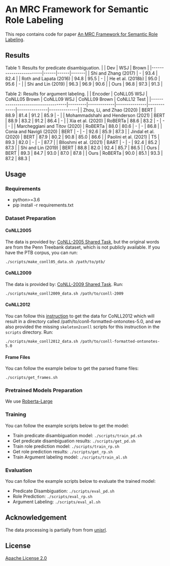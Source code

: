 # An MRC Framework for Semantic Role Labeling
This repo contains code for paper [An MRC Framework for Semantic Role Labeling](.).

## Results
Table 1: Results for predicate disambiguation.
|                        | Dev  | WSJ  | Brown |
|------------------------|------|------|-------|
| Shi and Zhang (2017)   | -    | 93.4 | 82.4  |
| Roth and Lapata (2016) | 94.8 | 95.5 | -     |
| He et al. (2018b)      | 95.0 | 95.6 | -     |
| Shi and Lin (2019)     | 96.3 | 96.9 | 90.6  |
| Ours                   | 96.8 | 97.3 | 91.3  |

Table 2: Results for argument labeling.
|                                    | Encoder | CoNLL05 WSJ | CoNLL05 Brown | CoNLL09 WSJ | CoNLL09 Brown | CoNLL12 Test |
|------------------------------------|---------|-------------|---------------|-------------|---------------|--------------|
| Zhou, Li, and Zhao (2020)          | BERT    | 88.9        | 81.4          | 91.2        | 85.9          | -            |
| Mohammadshahi and Henderson (2021) | BERT    | 88.9        | 83.2          | 91.2        | 86.4          | -            |
| Xia et al. (2020)                  | RoBERTa | 88.6        | 83.2          | -           | -             | -            |
| Marcheggiani and Titov (2020)      | RoBERTa | 88.0        | 80.6          | -           | -             | 86.8         |
| Conia and Navigli (2020)           | BERT    | -           | -             | 92.6        | 85.9          | 87.3         |
| Jindal et al. (2020)               | BERT    | 87.9        | 80.2          | 90.8        | 85.0          | 86.6         |
| Paolini et al. (2021)              | T5      | 89.3        | 82.0          | -           | -             | 87.7         |
| Blloshmi et al. (2021)             | BART    | -           | -             | 92.4        | 85.2          | 87.3         |
| Shi and Lin (2019)                 | BERT    | 88.8        | 82.0          | 92.4        | 85.7          | 86.5         |
| Ours                               | BERT    | 89.3        | 84.7          | 93.0        | 87.0          | 87.8         |
| Ours                               | RoBERTa | 90.0        | 85.1          | 93.3        | 87.2          | 88.3         |


## Usage
### Requirements
- python>=3.6
- pip install -r requirements.txt

### Dataset Preparation
#### CoNLL2005
The data is provided by: [CoNLL-2005 Shared Task](http://www.lsi.upc.edu/~srlconll/soft.html), but the original words are from the Penn Treebank dataset, which is not publicly available. If you have the PTB corpus, you can run:

`./scripts/make_conll05_data.sh /path/to/ptb/`

#### CoNLL2009
The data is provided by: [CoNLL-2009 Shared Task](http://ufal.mff.cuni.cz/conll2009-st/index.html). Run: 

`./scripts/make_conll2009_data.sh /path/to/conll-2009`

#### CoNLL2012
You can follow this [instruction](https://cemantix.org/data/ontonotes.html) to get the data for CoNLL2012 which will result in a directory called /path/to/conll-formatted-ontonotes-5.0, and we also provided the missing `skeleton2conll` scripts for this instruction in the `scripts` directory. Run:

`./scripts/make_conll2012_data.sh /path/to/conll-formatted-ontonotes-5.0`

#### Frame Files
You can follow the example below to get the parsed frame files:

`./scripts/get_frames.sh`

### Pretrained Models Preparation
We use [Roberta-Large](https://huggingface.co/roberta-large)

### Training
You can follow the example scripts below to get the model:
- Train predicate disambiguation model: `./scripts/train_pd.sh`
- Get predicate disambiguation results: `./scripts/get_pd.sh`
- Train role prediction model: `./scripts/train_rp.sh`
- Get role prediction results: `./scripts/get_rp.sh`
- Train Argument labeling model: `./scripts/train_al.sh`
### Evaluation
You can follow the example scripts below to evaluate the trained model:
- Predicate Disambiguation: `./scripts/eval_pd.sh`
- Role Prediction: `./scripts/eval_rp.sh`
- Argument Labeling: `./scripts/eval_al.sh`

## Acknowledgement
The data processing is partially from from [unisrl](https://github.com/bcmi220/unisrl).


## License
[Apache License 2.0](license_link_here)
